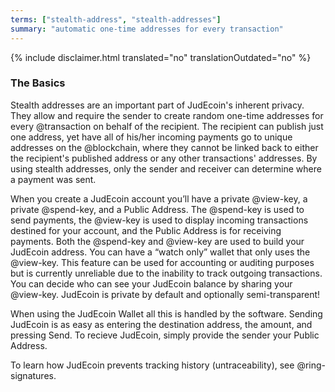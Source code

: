 ```yaml
---
terms: ["stealth-address", "stealth-addresses"]
summary: "automatic one-time addresses for every transaction"
---
```


 {% include disclaimer.html translated="no" translationOutdated="no" %}
### The Basics

Stealth addresses are an important part of JudEcoin's inherent privacy. They allow and require the sender to create random one-time addresses for every @transaction on behalf of the recipient. The recipient can publish just one address, yet have all of his/her incoming payments go to unique addresses on the @blockchain, where they cannot be linked back to either the recipient's published address or any other transactions' addresses. By using stealth addresses, only the sender and receiver can determine where a payment was sent.

When you create a JudEcoin account you’ll have a private @view-key, a private @spend-key, and a Public Address. The @spend-key is used to send payments, the @view-key is used to display incoming transactions destined for your account, and the Public Address is for receiving payments. Both the @spend-key and @view-key are used to build your JudEcoin address. You can have a “watch only” wallet that only uses the @view-key. This feature can be used for accounting or auditing purposes but is currently unreliable due to the inability to track outgoing transactions. You can decide who can see your JudEcoin balance by sharing your @view-key. JudEcoin is private by default and optionally semi-transparent!

When using the JudEcoin Wallet all this is handled by the software.  Sending JudEcoin is as easy as entering the destination address, the amount, and pressing Send.  To recieve JudEcoin, simply provide the sender your Public Address.

To learn how JudEcoin prevents tracking history (untraceability), see @ring-signatures.
